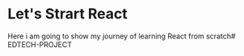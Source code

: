 # Let's Strart React 

Here i am going to show my journey of learning React from scratch#   E D T E C H - P R O J E C T  
 